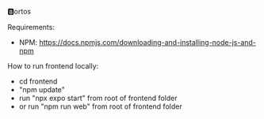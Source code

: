 🅱️ortos

Requirements:
- NPM: https://docs.npmjs.com/downloading-and-installing-node-js-and-npm


How to run frontend locally:

- cd frontend
- "npm update"
- run "npx expo start" from root of frontend folder
- or run "npm run web" from root of frontend folder
